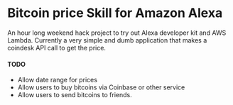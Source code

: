 # Bitcoin price Skill for Amazon Alexa

An hour long weekend hack project to try out Alexa developer kit and AWS Lambda. Currently a very simple and dumb application that makes a coindesk API call to get the price.

#### TODO
- Allow date range for prices
- Allow users to buy bitcoins via Coinbase or other service
- Allow users to send bitcoins to friends.
